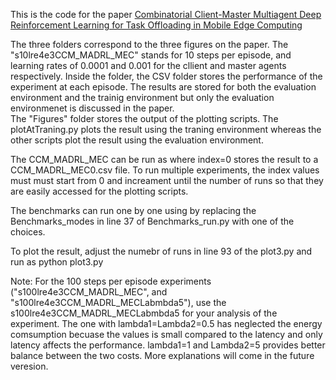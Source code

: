 This is the code for the paper [Combinatorial Client-Master Multiagent Deep Reinforcement Learning for Task Offloading in Mobile Edge Computing](https://arxiv.org/abs/2402.11653)

The three folders correspond to the three figures on the paper. 
The "s10lre4e3CCM_MADRL_MEC" stands for 10 steps per episode, and learning rates of 0.0001 and 0.001 for the cllient and master agents respectively. 
Inside the folder, the CSV folder stores the performance of the experiment at each episode. 
The results are stored for both the evaluation environment and the trainig environment but only the evaluation environmenet is discussed in the paper.  
The "Figures" folder stores the output of the plotting scripts. 
The plotAtTraning.py plots the result using the traning environment whereas the other scripts plot the result using the evaluation environment. 


The CCM_MADRL_MEC can be run as <python run.py index> where index=0 stores the result to a CCM_MADRL_MEC0.csv file. 
To run multiple experiments, the index values must must start from 0 and increament until the number of runs so that they are easily accessed for the plotting scripts.

The benchmarks can run one by one using <python Benchmarks_run.py index> by replacing the Benchmarks_modes in line 37 of Benchmarks_run.py with one of the choices. 

To plot the result, adjust the numebr of runs in line 93 of the plot3.py and run as python plot3.py

Note: For the 100 steps per episode experiments ("s100lre4e3CCM_MADRL_MEC", and "s100lre4e3CCM_MADRL_MECLabmbda5"), use the s100lre4e3CCM_MADRL_MECLabmbda5 for your analysis of the experiment. The one with lambda1=Lambda2=0.5 has neglected the energy comsumption becuase the values is small compared to the latency and only latency affects the performance. lambda1=1 and Lambda2=5 provides better balance between the two costs. More explanations will come in the future veresion. 
